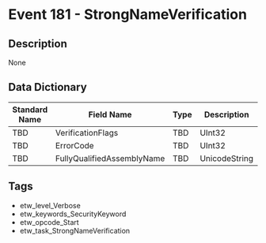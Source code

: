 # Event 181 - StrongNameVerification

## Description
None

## Data Dictionary
|Standard Name|Field Name|Type|Description|Sample Value|
|---|---|---|---|---|
|TBD|VerificationFlags|TBD|UInt32|None|None|
|TBD|ErrorCode|TBD|UInt32|None|None|
|TBD|FullyQualifiedAssemblyName|TBD|UnicodeString|None|None|

## Tags
* etw_level_Verbose
* etw_keywords_SecurityKeyword
* etw_opcode_Start
* etw_task_StrongNameVerification